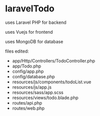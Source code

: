 # laravelTodo

uses Laravel PHP for backend

uses Vuejs for frontend 

uses MongoDB for database

files edited:
* app/Http/Controllers/TodoController.php
* app/Todo.php
* config/app.php
* config/database.php
* resources/js/components/todoList.vue
* resources/js/app.js
* resources/sass/app.scss
* resources/views/todo.blade.php
* routes/api.php
* routes/web.php
